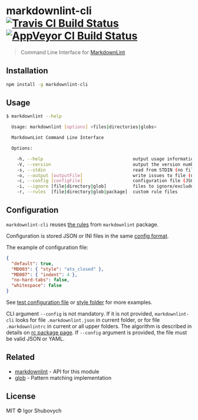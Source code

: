 # markdownlint-cli [![Travis CI Build Status][travis-badge]][travis-url] [![AppVeyor CI Build Status][appveyor-badge]][appveyor-url]

> Command Line Interface for [MarkdownLint][markdownlint]

## Installation

```bash
npm install -g markdownlint-cli
```

## Usage

```bash
$ markdownlint --help

  Usage: markdownlint [options] <files|directories|globs>

  MarkdownLint Command Line Interface

  Options:

    -h, --help                                  output usage information
    -V, --version                               output the version number
    -s, --stdin                                 read from STDIN (no files)
    -o, --output [outputFile]                   write issues to file (no console)
    -c, --config [configFile]                   configuration file (JSON or YAML)
    -i, --ignore [file|directory|glob]          files to ignore/exclude
    -r, --rules  [file|directory|glob|package]  custom rule files
```

## Configuration

`markdownlint-cli` reuses [the rules][rules] from `markdownlint` package.

Configuration is stored JSON or INI files in the same [config format][config].

The example of configuration file:

```json
{
  "default": true,
  "MD003": { "style": "atx_closed" },
  "MD007": { "indent": 4 },
  "no-hard-tabs": false,
  "whitespace": false
}
```

See [test configuration file][test-config] or [style folder][style-folder] for more examples.

CLI argument `--config` is not mandatory. If it is not provided, `markdownlint-cli` looks for file `.markdownlint.json` in current folder, or for file `.markdownlintrc` in current or all upper folders. The algorithm is described in details on [rc package page][rc-standards]. If `--config` argument is provided, the file must be valid JSON or YAML.

## Related

- [markdownlint][markdownlint] - API for this module
- [glob][glob] - Pattern matching implementation

## License

MIT © Igor Shubovych

[travis-badge]: https://img.shields.io/travis/igorshubovych/markdownlint-cli/master.svg?label=linux
[travis-url]: https://travis-ci.org/igorshubovych/markdownlint-cli

[appveyor-badge]: https://img.shields.io/appveyor/ci/igorshubovych/markdownlint-cli/master.svg?label=windows
[appveyor-url]: https://ci.appveyor.com/project/igorshubovych/markdownlint-cli

[markdownlint]: https://github.com/DavidAnson/markdownlint
[rules]: https://github.com/DavidAnson/markdownlint/blob/master/doc/Rules.md
[config]: https://github.com/DavidAnson/markdownlint#optionsconfig
[style-folder]: https://github.com/DavidAnson/markdownlint/tree/master/style
[test-config]: https://github.com/igorshubovych/markdownlint-cli/blob/master/test/test-config.json
[rc-standards]: https://www.npmjs.com/package/rc#standards
[glob]: https://github.com/isaacs/node-glob
